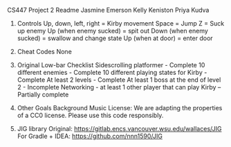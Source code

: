 CS447	Project	2	Readme
Jasmine	Emerson
Kelly	Keniston
Priya	Kudva

1. Controls
Up,	down,	left,	right	=	Kirby	movement
Space	=	Jump
Z	=	Suck	up	enemy
Up	(when	enemy	sucked)	=	spit	out
Down	(when	enemy	sucked)	=	swallow	and	change	state
Up	(when	at	door)	=	enter	door

2. Cheat	Codes
None

3. Original	Low-bar	Checklist
Sidescrolling	platformer - Complete
10	different	enemies - Complete
10	different	playing	states	for	Kirby - Complete
At	least	2	levels - Complete
At	least	1	boss	at	the	end	of	level	2 - Incomplete
Networking	- at	least	1	other	player	that	can	play	Kirby – Partially	complete

4. Other	Goals
Background	Music
License:
We	are	adapting	the	properties	of	a	CC0	license.	Please	use	this	code	responsibly.	

5. JIG library
Original: https://gitlab.encs.vancouver.wsu.edu/wallaces/JIG
For Gradle + IDEA: https://github.com/nnn1590/JIG
